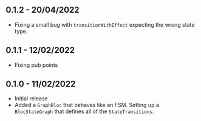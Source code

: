 ## 0.1.2 - 20/04/2022

* Fixing a small bug with `transitionWithEffect` expecting the wrong state type.

## 0.1.1 - 12/02/2022

* Fixing pub points

## 0.1.0 - 11/02/2022

* Initial release
* Added a `GraphBloc` that behaves like an FSM. Setting up a `BlocStateGraph` that defines all of the `StateTransitions`.
